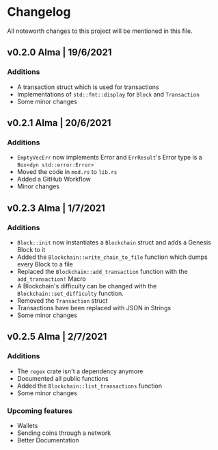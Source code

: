 # Changelog
All noteworth changes to this project will be mentioned in this file.

## v0.2.0 Alma | 19/6/2021
### Additions
- A transaction struct which is used for transactions
- Implementations of ```std::fmt::display``` for ```Block``` and ```Transaction```
- Some minor changes

## v0.2.1 Alma | 20/6/2021
### Additions
- ```EmptyVecErr``` now implements Error and ```ErrResult```'s Error type is a ```Box<dyn std::error:Error>```
- Moved the code in ```mod.rs``` to ```lib.rs```
- Added a GitHub Workflow
- Minor changes

## v0.2.3 Alma | 1/7/2021
### Additions
- ```Block::init``` now instantiates a ```Blockchain``` struct and adds a Genesis Block to it
- Added the ```Blockchain::write_chain_to_file``` function which dumps every Block to a file
- Replaced the ```Blockchain::add_transaction``` function with the ```add_transaction!``` Macro
- A Blockchain's difficulty can be changed with the ```Blockchain::set_difficulty``` function.
- Removed the ```Transaction``` struct
- Transactions have been replaced with JSON in Strings
- Some minor changes

## v0.2.5 Alma | 2/7/2021
### Additions
- The ```regex``` crate isn't a dependency anymore
- Documented all public functions
- Added the ```Blockchain::list_transactions``` function
- Some minor changes

### Upcoming features
- Wallets
- Sending coins through a network
- Better Documentation